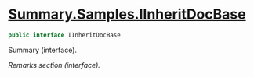 # [Summary.Samples.IInheritDocBase](../src/Core/Samples/InheritDocSample.cs#L184)
```cs
public interface IInheritDocBase
```

Summary (interface).

_Remarks section (interface)._

